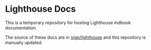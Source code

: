 # Lighthouse Docs

This is a temporary repository for hosting Lighthouse mdbook documentation.

The source of these docs are in
[sigp/lighthouse](https://github.com/sigp/lighthouse) and this repository is
manually updated.
